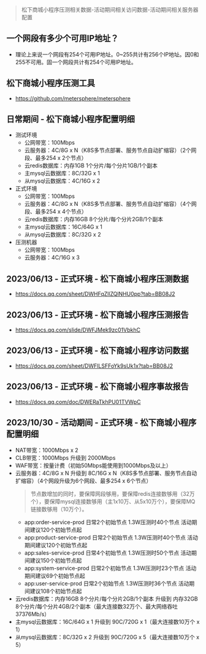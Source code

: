 > 松下商城小程序压测相关数据-活动期间相关访问数据-活动期间相关服务器配置

## 一个网段有多少个可用IP地址？
* 理论上来说一个网段有254个可用IP地址。0~255共计有256个IP地址。因0和255不可用。固一个网段共计有254个可用IP地址。

## 松下商城小程序压测工具
* https://github.com/metersphere/metersphere

## 日常期间 - 松下商城小程序配置明细
* 测试环境
  - 公网带宽：100Mbps
  - 云服务器：4C/8G x N（K8S多节点部署、服务节点自动扩缩容）（2个网段、最多254 x 2个节点）
  - 云redis数据库：内存1GB 1个分片/每个分片1GB/1个副本
  - 主mysql云数据库：8C/32G x 1
  - 从mysql云数据库：4C/16G x 2
* 正式环境
  - 公网带宽：100Mbps
  - 云服务器：4C/8G x N（K8S多节点部署、服务节点自动扩缩容）（4个网段、最多254 x 4个节点）
  - 云redis数据库：内存16GB 8个分片/每个分片2GB/1个副本
  - 主mysql云数据库：16C/64G x 1
  - 从mysql云数据库：8C/32G x 2
* 压测机器
  - 公网带宽：100Mbps
  - 云服务器：4C/16G x 3

## 2023/06/13 - 正式环境 - 松下商城小程序压测数据
* https://docs.qq.com/sheet/DWHFqZllZQlNHU0pp?tab=BB08J2

## 2023/06/13 - 正式环境 - 松下商城小程序压测报告
* https://docs.qq.com/slide/DWFJMek9zc01VbkhC

## 2023/06/13 - 正式环境 - 松下商城小程序访问数据
* https://docs.qq.com/sheet/DWFlLSFFoYk9sUk1x?tab=BB08J2

## 2023/06/13 - 正式环境 - 松下商城小程序事故报告
* https://docs.qq.com/doc/DWERaTkhPU01TVWpC

## 2023/10/30 - 活动期间 - 正式环境 - 松下商城小程序配置明细
* NAT带宽：1000Mbps x 2
* CLB带宽：1000Mbps 升级到 2000Mbps
* WAF带宽：按量计费（初始50Mbps能使用到1000Mbps及以上）
* 云服务器：4C/8G x N 升级到 8C/16G x N（K8S多节点部署、服务节点自动扩缩容）（4个网段升级为6个网段、最多254 x 6个节点）
  > 节点数增加的同时，要保障网段够用，要保障redis连接数够用（32万个），要保障mysql连接数够用（主1x10万、从5x10万个），要保障MQ链接数够用（10万个）。
  - app:order-service-prod 日常2个初始节点 1.3W压测时40个节点 活动期间建议120个初始节点起
  - app:product-service-prod 日常2个初始节点 1.3W压测时40个节点 活动期间建议120个初始节点起
  - app:sales-service-prod 日常4个初始节点 1.3W压测时50个节点 活动期间建议150个初始节点起
  - app:system-service-prod 日常2个初始节点 1.3W压测时23个节点 活动期间建议69个初始节点起
  - app:user-service-prod 日常2个初始节点 1.3W压测时36个节点 活动期间建议108个初始节点起
* 云redis数据库：内存16GB 8个分片/每个分片2GB/1个副本 升级到 内存32GB 8个分片/每个分片4GB/2个副本（最大连接数32万个、最大网络吞吐37376Mb/s）
* 主mysql云数据库：16C/64G x 1 升级到 90C/720G x 1（最大连接数10万个 x 1）
* 从mysql云数据库：8C/32G x 2 升级到 90C/720G x 5（最大连接数10万个 x 5）
